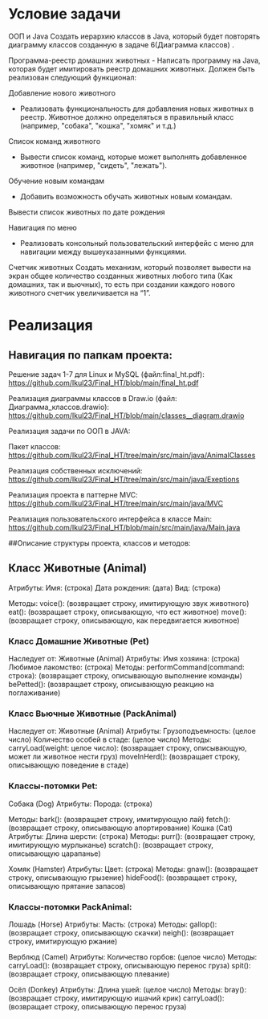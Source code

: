 # Условие задачи

 ООП и Java
 Создать иерархию классов в Java, который будет повторять диаграмму классов созданную в задаче 6(Диаграмма классов) .

 Программа-реестр домашних животных
    - Написать программу на Java, которая будет имитировать реестр домашних животных.
Должен быть реализован следующий функционал:

 Добавление нового животного
 - Реализовать функциональность для добавления новых животных в реестр.
 Животное должно определяться в правильный класс (например, "собака", "кошка", "хомяк" и т.д.)

 Список команд животного
 - Вывести список команд, которые может выполнять добавленное животное (например, "сидеть", "лежать").

 Обучение новым командам
- Добавить возможность обучать животных новым командам.

Вывести список животных по дате рождения

Навигация по меню
- Реализовать консольный пользовательский интерфейс с меню для навигации между вышеуказанными функциями.

Счетчик животных
Создать механизм, который позволяет вывести на экран общее количество созданных животных любого типа (Как домашних, так и вьючных), то есть при создании каждого нового животного счетчик увеличивается на “1”.


# Реализация

## Навигация по папкам проекта:

 Решение задач 1-7 для Linux и MySQL (файл:final_ht.pdf):
  https://github.com/Ikul23/Final_HT/blob/main/final_ht.pdf

 Реализация диаграммы классов в Draw.io (файл: Диаграмма_классов.drawio):
 https://github.com/Ikul23/Final_HT/blob/main/classes__diagram.drawio

 Реализация задачи по ООП в JAVA:

Пакет классов:
 https://github.com/Ikul23/Final_HT/tree/main/src/main/java/AnimalClasses

Реализация собственных исключений:
 https://github.com/Ikul23/Final_HT/tree/main/src/main/java/Exeptions

Реализация проекта в паттерне MVC:
 https://github.com/Ikul23/Final_HT/tree/main/src/main/java/MVC

Реализация пользовательского интерфейса в классе Main:
https://github.com/Ikul23/Final_HT/blob/main/src/main/java/Main.java


##Описание структуры проекта, классов и методов:

## Класс Животные (Animal)
Атрибуты:
Имя: (строка)
Дата рождения: (дата)
Вид: (строка)

Методы:
voice(): (возвращает строку, имитирующую звук животного)
eat(): (возвращает строку, описывающую, что ест животное)
move(): (возвращает строку, описывающую, как передвигается животное)

### Класс Домашние Животные (Pet)
Наследует от: Животные (Animal)
Атрибуты:
Имя хозяина: (строка)
Любимое лакомство: (строка)
Методы:
performCommand(command: строка): (возвращает строку, описывающую выполнение команды)
bePetted(): (возвращает строку, описывающую реакцию на поглаживание)

### Класс Вьючные Животные (PackAnimal)
Наследует от: Животные (Animal)
Атрибуты:
Грузоподъемность: (целое число)
Количество особей в стаде: (целое число)
Методы:
carryLoad(weight: целое число): (возвращает строку, описывающую, может ли животное нести груз)
moveInHerd(): (возвращает строку, описывающую поведение в стаде)


### Классы-потомки Pet:
Собака (Dog)
Атрибуты:
Порода: (строка)

Методы:
bark(): (возвращает строку, имитирующую лай)
fetch(): (возвращает строку, описывающую апортирование)
Кошка (Cat)
Атрибуты:
Длина шерсти: (строка)
Методы:
purr(): (возвращает строку, имитирующую мурлыканье)
scratch(): (возвращает строку, описывающую царапанье)

Хомяк (Hamster)
Атрибуты:
Цвет: (строка)
Методы:
gnaw(): (возвращает строку, описывающую грызение)
hideFood(): (возвращает строку, описывающую прятание запасов)


### Классы-потомки PackAnimal:
Лошадь (Horse)
Атрибуты:
Масть: (строка)
Методы:
gallop(): (возвращает строку, описывающую скачки)
neigh(): (возвращает строку, имитирующую ржание)

Верблюд (Camel)
Атрибуты:
Количество горбов: (целое число)
Методы:
carryLoad(): (возвращает строку, описывающую перенос груза)
spit(): (возвращает строку, описывающую плевание)

Осёл (Donkey)
Атрибуты:
Длина ушей: (целое число)
Методы:
bray(): (возвращает строку, имитирующую ишачий крик)
carryLoad(): (возвращает строку, описывающую перенос груза)
